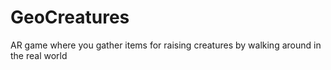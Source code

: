 # GeoCreatures
AR game where you gather items for raising creatures by walking around in the real world
